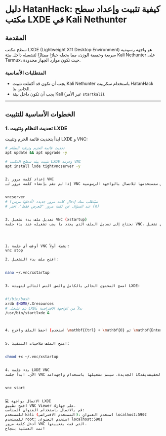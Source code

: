 # دليل HatanHack: كيفية تثبيت وإعداد سطح مكتب LXDE في Kali Nethunter

## المقدمة

سطح مكتب LXDE (Lightweight X11 Desktop Environment) هو واجهة رسومية سريعة وخفيفة الوزن، مما يجعله خيارًا ممتازًا لتشغيله داخل بيئة Kali Nethunter على Termux، حيث تكون موارد الجهاز محدودة.

### المتطلبات الأساسية

* يجب أن تكون قد أكملت تثبيت Kali Nethunter باستخدام سكريبت HatanHack الخاص بنا.
* يجب أن تكون داخل بيئة Kali (عبر الأمر `startkali`).

---

## الخطوات الأساسية للتثبيت

### 1. تحديث النظام وتثبيت LXDE

ابدأ بتحديث قائمة الحزم وتثبيت LXDE و VNC:

```bash
# تحديث قائمة الحزم وترقية النظام
apt update && apt upgrade -y

# تثبيت بيئة سطح المكتب LXDE وحزمة VNC
apt install lxde tightvncserver -y


2. إعداد كلمة مرور VNC
​إذا لم تقم بإنشاء كلمة مرور لـ VNC بعد، قم بتشغيل هذا الأمر لتعيينها. هذه هي كلمة المرور التي ستستخدمها للاتصال بالواجهة الرسومية:


vncserver
# سيُطلب منك إدخال كلمة مرور جديدة (أدخلها مرتين)
# عند السؤال عن كلمة مرور "للعرض فقط"، اختر (n)


3. تعديل ملف بدء تشغيل VNC (xstartup)
​نحتاج إلى تعديل الملف الذي يحدد ما يجب تشغيله عند بدء جلسة VNC، لضمان تشغيل LXDE.




1. أوقف أي جلسة VNC نشطة أولاً:
vnc stop

2. افتح ملف بدء التشغيل:


nano ~/.vnc/xstartup


3. امسح المحتوى الحالي بالكامل والصق النص التالي لتهيئة LXDE:


#!/bin/bash
xrdb $HOME/.Xresources
# يتم تشغيل LXDE بدلاً من الواجهة الافتراضية
/usr/bin/startlxde & 



4. احفظ الملف واخرج (استخدم \mathbf{Ctrl} + \mathbf{O} ثم \mathbf{Enter} للحفظ، و \mathbf{Ctrl} + \mathbf{X} للخروج).


5. امنح الملف صلاحيات التنفيذ:


chmod +x ~/.vnc/xstartup


4. بدء جلسة LXDE VNC
​الآن، ابدأ جلسة VNC الجديدة. سيتم تشغيلها باستخدام واجهةامة LXالخفيفةيفة:


vnc start


💻 الاتصال بواجهة LXDE
​افتح تطبيق VNC Viewer على جهازك.
​قم بالاتصال باستخدام العنوان المناسب:
​للمستخدم kali (المستخدم الافتراضي): استخدم العنوان localhost:5902
​للمستخدم root: استخدم العنوان localhost:5901
​أدخل كلمة مرور VNC التي قمت بتعيينها.
​تمت العملية بنجاح!

